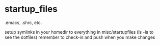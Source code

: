 # startup_files
.emacs, .shrc, etc.

setup symlinks in your homedir to everything in misc/startupfiles (ls -la to see the dotfiles)
remember to check-in and push when you make changes
